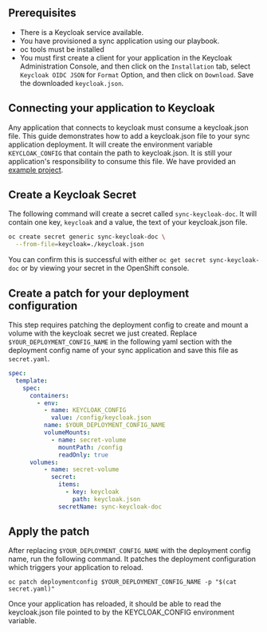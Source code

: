 ## Prerequisites

- There is a Keycloak service available.
- You have provisioned a sync application using our playbook.
- oc tools must be installed
- You must first create a client for your application in the Keycloak Administration Console, and then click on the `Installation` tab, select `Keycloak OIDC JSON` for `Format` Option, and then click on `Download`. Save the downloaded `keycloak.json`.

## Connecting your application to Keycloak

Any application that connects to keycloak must consume a keycloak.json file.  This guide demonstrates how to add a keycloak.json file to your sync application deployment.  It will create the environment variable `KEYCLOAK_CONFIG` that contain the path to keycloak.json.  It is still your application's responsibility to consume this file.  We have provided an [example project](../../examples/keycloak).

## Create a Keycloak Secret

The following command will create a secret called `sync-keycloak-doc`.  It will contain one key, `keycloak` and a value, the text of your keycloak.json file.

```bash
oc create secret generic sync-keycloak-doc \
  --from-file=keycloak=./keycloak.json 
```

You can confirm this is successful with either `oc get secret sync-keycloak-doc` or by viewing your secret in the OpenShift console.

## Create a patch for your deployment configuration

This step requires patching the deployment config to create and mount a volume with the keycloak secret we just created.  Replace `$YOUR_DEPLOYMENT_CONFIG_NAME` in the following yaml section with the deployment config name of your sync application and save this file as `secret.yaml`.

```yaml
spec:
  template:
    spec:
      containers:
        - env:
          - name: KEYCLOAK_CONFIG
            value: /config/keycloak.json
          name: $YOUR_DEPLOYMENT_CONFIG_NAME
          volumeMounts:
            - name: secret-volume
              mountPath: /config
              readOnly: true
      volumes:
          - name: secret-volume
            secret:
              items:
                - key: keycloak
                  path: keycloak.json
              secretName: sync-keycloak-doc
```

## Apply the patch

After replacing `$YOUR_DEPLOYMENT_CONFIG_NAME` with the deployment config name, run the following command.  It patches the deployment configuration which triggers your application to reload.  

```
oc patch deploymentconfig $YOUR_DEPLOYMENT_CONFIG_NAME -p "$(cat secret.yaml)"
```

Once your application has reloaded, it should be able to read the keycloak.json file pointed to by the KEYCLOAK_CONFIG environment variable.
